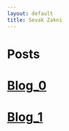```yaml
---
layout: default
title: Sevak Zakni
---
```

<h1> Posts </h1>
  
  # [Blog_0](https://sevakZ.github.io/sevakZ.github.io/posts/2020/09/01/Blog_0.html)
  # [Blog_1](https://sevakZ.github.io/sevakZ.github.io/posts/2020/09/01/Blog_1.html)
